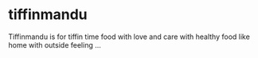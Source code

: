 # tiffinmandu
Tiffinmandu is for tiffin time food with love and care with healthy food like home with outside feeling ...
